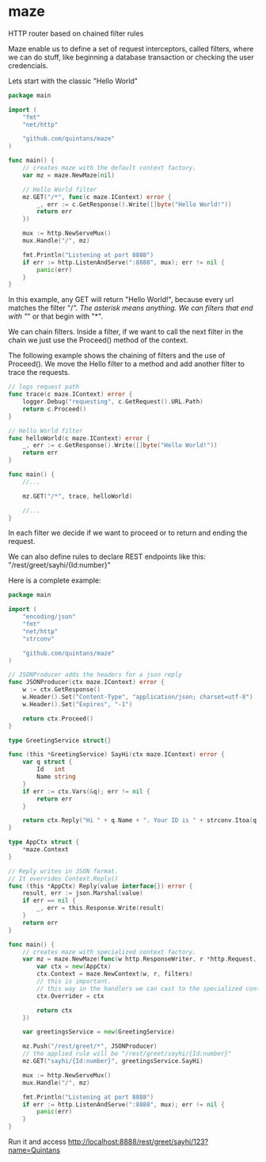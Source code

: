 # maze
HTTP router based on chained filter rules

Maze enable us to define a set of request interceptors, called filters, where we can do stuff,
like beginning a database transaction or checking the user credencials.

Lets start with the classic "Hello World"

```go
package main

import (
	"fmt"
	"net/http"

	"github.com/quintans/maze"
)

func main() {
	// creates maze with the default context factory.
	var mz = maze.NewMaze(nil)

	// Hello World filter
	mz.GET("/*", func(c maze.IContext) error {
		_, err := c.GetResponse().Write([]byte("Hello World!"))
		return err
	})

	mux := http.NewServeMux()
	mux.Handle("/", mz)

	fmt.Println("Listening at port 8888")
	if err := http.ListenAndServe(":8888", mux); err != nil {
		panic(err)
	}
}
```

In this example, any GET will return "Hello World!", because every url matches the filter "/*".
The asterisk means anything. We can filters that end with "*" or that begin with "*".

We can chain filters. Inside a filter, if we want to call the next filter in the chain
we just use the Proceed() method of the context.

The following example shows the chaining of filters and the use of Proceed().
We move the Hello filter to a method and add another filter to trace the requests.

```go
// logs request path
func trace(c maze.IContext) error {
	logger.Debug("requesting", c.GetRequest().URL.Path)
	return c.Proceed()
}

// Hello World filter
func helloWorld(c maze.IContext) error {
	_, err := c.GetResponse().Write([]byte("Hello World!"))
	return err
}

func main() {
	//...

	mz.GET("/*", trace, helloWorld)

	//...
}

```

In each filter we decide if we want to proceed or to return and ending the request.

We can also define rules to declare REST endpoints like this: "/rest/greet/sayhi/{Id:number}"

Here is a complete example:

```go
package main

import (
	"encoding/json"
	"fmt"
	"net/http"
	"strconv"

	"github.com/quintans/maze"
)

// JSONProducer adds the headers for a json reply
func JSONProducer(ctx maze.IContext) error {
	w := ctx.GetResponse()
	w.Header().Set("Content-Type", "application/json; charset=utf-8")
	w.Header().Set("Expires", "-1")

	return ctx.Proceed()
}

type GreetingService struct{}

func (this *GreetingService) SayHi(ctx maze.IContext) error {
	var q struct {
		Id   int
		Name string
	}
	if err := ctx.Vars(&q); err != nil {
		return err
	}

	return ctx.Reply("Hi " + q.Name + ". Your ID is " + strconv.Itoa(q.Id))
}

type AppCtx struct {
	*maze.Context
}

// Reply writes in JSON format.
// It overrides Context.Reply()
func (this *AppCtx) Reply(value interface{}) error {
	result, err := json.Marshal(value)
	if err == nil {
		_, err = this.Response.Write(result)
	}
	return err
}

func main() {
	// creates maze with specialized context factory.
	var mz = maze.NewMaze(func(w http.ResponseWriter, r *http.Request, filters []*maze.Filter) maze.IContext {
		var ctx = new(AppCtx)
		ctx.Context = maze.NewContext(w, r, filters)
		// this is important.
		// this way in the handlers we can cast to the specialized context
		ctx.Overrider = ctx

		return ctx
	})

	var greetingsService = new(GreetingService)

	mz.Push("/rest/greet/*", JSONProducer)
	// the applied rule will be "/rest/greet/sayhi/{Id:number}"
	mz.GET("sayhi/{Id:number}", greetingsService.SayHi)

	mux := http.NewServeMux()
	mux.Handle("/", mz)

	fmt.Println("Listening at port 8888")
	if err := http.ListenAndServe(":8888", mux); err != nil {
		panic(err)
	}
}
```

Run it and access [http://localhost:8888/rest/greet/sayhi/123?name=Quintans](http://localhost:8888/rest/greet/sayhi/123?name=Quintans)
